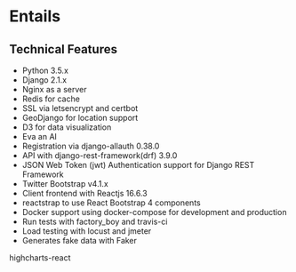 # Entails

## Technical Features
* Python 3.5.x
* Django 2.1.x
* Nginx as a server
* Redis for cache
* SSL via letsencrypt and certbot
* GeoDjango for location support
* D3 for data visualization
* Eva an AI
* Registration via django-allauth 0.38.0
* API with django-rest-framework(drf) 3.9.0
* JSON Web Token (jwt) Authentication support for Django REST Framework
* Twitter Bootstrap v4.1.x
* Client frontend with Reactjs 16.6.3
* reactstrap to use React Bootstrap 4 components 
* Docker support using docker-compose for development and production
* Run tests with factory_boy and travis-ci
* Load testing with locust and jmeter
* Generates fake data with Faker 

highcharts-react

